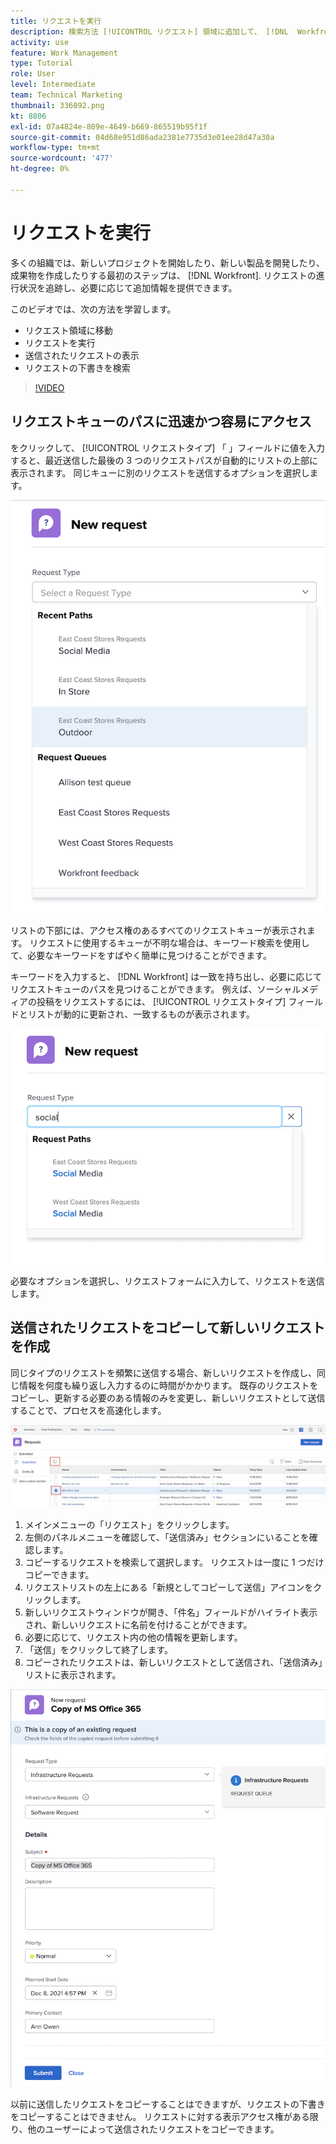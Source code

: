 ```yaml
---
title: リクエストを実行
description: 検索方法 [!UICONTROL リクエスト] 領域に追加して、 [!DNL  Workfront]. 送信されたリクエストとドラフトリクエストを表示する方法を説明します。
activity: use
feature: Work Management
type: Tutorial
role: User
level: Intermediate
team: Technical Marketing
thumbnail: 336092.png
kt: 8806
exl-id: 07a4824e-809e-4649-b669-865519b95f1f
source-git-commit: 04d68e951d86ada2381e7735d3e01ee28d47a30a
workflow-type: tm+mt
source-wordcount: '477'
ht-degree: 0%

---
```


# リクエストを実行

多くの組織では、新しいプロジェクトを開始したり、新しい製品を開発したり、成果物を作成したりする最初のステップは、 [!DNL Workfront]. リクエストの進行状況を追跡し、必要に応じて追加情報を提供できます。

このビデオでは、次の方法を学習します。

* リクエスト領域に移動
* リクエストを実行
* 送信されたリクエストの表示
* リクエストの下書きを検索

>[!VIDEO](https://video.tv.adobe.com/v/336092/?quality=12)

## リクエストキューのパスに迅速かつ容易にアクセス

をクリックして、 [!UICONTROL リクエストタイプ] 「 」フィールドに値を入力すると、最近送信した最後の 3 つのリクエストパスが自動的にリストの上部に表示されます。 同じキューに別のリクエストを送信するオプションを選択します。

![最近のリクエストパスのリストを表示するリクエストタイプメニュー](assets/collaborator-fundamentals-1.png)

リストの下部には、アクセス権のあるすべてのリクエストキューが表示されます。 リクエストに使用するキューが不明な場合は、キーワード検索を使用して、必要なキーワードをすばやく簡単に見つけることができます。

キーワードを入力すると、 [!DNL Workfront] は一致を持ち出し、必要に応じてリクエストキューのパスを見つけることができます。 例えば、ソーシャルメディアの投稿をリクエストするには、 [!UICONTROL リクエストタイプ] フィールドとリストが動的に更新され、一致するものが表示されます。

![最近のリクエストパスを表示するために、フィールドに入力された単語を含むリクエストタイプメニュー](assets/collaborator-fundamentals-2.png)

必要なオプションを選択し、リクエストフォームに入力して、リクエストを送信します。

## 送信されたリクエストをコピーして新しいリクエストを作成

同じタイプのリクエストを頻繁に送信する場合、新しいリクエストを作成し、同じ情報を何度も繰り返し入力するのに時間がかかります。 既存のリクエストをコピーし、更新する必要のある情報のみを変更し、新しいリクエストとして送信することで、プロセスを高速化します。

![リクエストを選択してコピーする方法を示す画面の画像です。](assets/copy-a-request-icon.png)

1. メインメニューの「リクエスト」をクリックします。
1. 左側のパネルメニューを確認して、「送信済み」セクションにいることを確認します。
1. コピーするリクエストを検索して選択します。 リクエストは一度に 1 つだけコピーできます。
1. リクエストリストの左上にある「新規としてコピーして送信」アイコンをクリックします。
1. 新しいリクエストウィンドウが開き、「件名」フィールドがハイライト表示され、新しいリクエストに名前を付けることができます。
1. 必要に応じて、リクエスト内の他の情報を更新します。
1. 「送信」をクリックして終了します。
1. コピーされたリクエストは、新しいリクエストとして送信され、「送信済み」リストに表示されます。

![リクエストを選択してコピーする方法を示す画面の画像です。](assets/copy-of-a-request.png)

以前に送信したリクエストをコピーすることはできますが、リクエストの下書きをコピーすることはできません。 リクエストに対する表示アクセス権がある限り、他のユーザーによって送信されたリクエストをコピーできます。

<!---
Learn more
Requests area overview
Create and submit Workfront requests
Guides
Make a work request
--->
